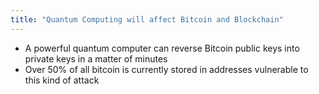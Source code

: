 ```yaml
---
title: "Quantum Computing will affect Bitcoin and Blockchain"
---
```


- A powerful quantum computer can reverse Bitcoin public keys into private keys in a matter of minutes
- Over 50% of all bitcoin is currently stored in addresses vulnerable to this kind of attack